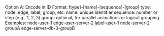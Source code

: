 Option A: Encode in ID
Format:
[type]-[name]-[sequence]-[group]
type: node, edge, label, group, etc.
name: unique identifier
sequence: number or step (e.g., 1, 2, 3)
group: optional, for parallel animations or logical grouping
Examples:
node-user-1
edge-user-server-2
label-user-1
node-server-2-groupA
edge-server-db-3-groupB